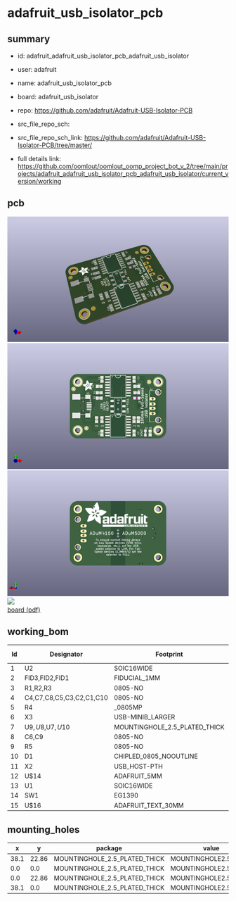# adafruit_usb_isolator_pcb
 
## summary 
* id: adafruit_adafruit_usb_isolator_pcb_adafruit_usb_isolator
* user: adafruit
* name: adafruit_usb_isolator_pcb
* board: adafruit_usb_isolator
* repo: https://github.com/adafruit/Adafruit-USB-Isolator-PCB



* src_file_repo_sch: 
* src_file_repo_sch_link: https://github.com/adafruit/Adafruit-USB-Isolator-PCB/tree/master/
* full details link: https://github.com/oomlout/oomlout_oomp_project_bot_v_2/tree/main/projects/adafruit_adafruit_usb_isolator_pcb_adafruit_usb_isolator/current_version/working  



## pcb  
![](working_3d_600.png) 
![](working_3d_front_600.png)  
![](working_3d_back_600.png)  
![](working_600.png)  
[board (pdf)](working.pdf)  

## working_bom
| Id | Designator | Footprint | Quantity | Designation | Supplier and ref |  | None | 
| --- | --- | --- | --- | --- | --- | --- | --- | 
| 1 | U2 | SOIC16WIDE | 1 | ADuM5000 |  |  | [''] | 
| 2 | FID3,FID2,FID1 | FIDUCIAL_1MM | 3 | FIDUCIAL" |  |  | [''] | 
| 3 | R1,R2,R3 | 0805-NO | 3 | 24 |  |  | [''] | 
| 4 | C4,C7,C8,C5,C3,C2,C1,C10 | 0805-NO | 8 | 0.1uF |  |  | [''] | 
| 5 | R4 | _0805MP | 1 | 24 |  |  | [''] | 
| 6 | X3 | USB-MINIB_LARGER | 1 | 06564 |  |  | [''] | 
| 7 | U$9,U$8,U$7,U$10 | MOUNTINGHOLE_2.5_PLATED_THICK | 4 | MOUNTINGHOLE2.5_THICK |  |  | [''] | 
| 8 | C6,C9 | 0805-NO | 2 | 10uF |  |  | [''] | 
| 9 | R5 | 0805-NO | 1 | 1K |  |  | [''] | 
| 10 | D1 | CHIPLED_0805_NOOUTLINE | 1 | GREEN |  |  | [''] | 
| 11 | X2 | USB_HOST-PTH | 1 | 05241 |  |  | [''] | 
| 12 | U$14 | ADAFRUIT_5MM | 1 |  |  |  | [''] | 
| 13 | U1 | SOIC16WIDE | 1 | ADuM4160 |  |  | [''] | 
| 14 | SW1 | EG1390 | 1 |  |  |  | [''] | 
| 15 | U$16 | ADAFRUIT_TEXT_30MM | 1 |  |  |  | [''] | 



## mounting_holes
| x | y | package | value | ref | size | 
| --- | --- | --- | --- | --- | --- | 
| 38.1 | 22.86 | MOUNTINGHOLE_2.5_PLATED_THICK | MOUNTINGHOLE2.5_THICK | U$7 | m3 | 
| 0.0 | 0.0 | MOUNTINGHOLE_2.5_PLATED_THICK | MOUNTINGHOLE2.5_THICK | U$8 | m3 | 
| 0.0 | 22.86 | MOUNTINGHOLE_2.5_PLATED_THICK | MOUNTINGHOLE2.5_THICK | U$9 | m3 | 
| 38.1 | 0.0 | MOUNTINGHOLE_2.5_PLATED_THICK | MOUNTINGHOLE2.5_THICK | U$10 | m3 | 


